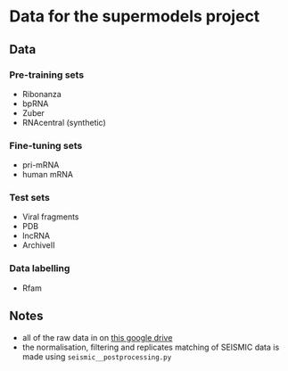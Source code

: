 # Data for the supermodels project
## Data
### Pre-training sets
- Ribonanza
- bpRNA
- Zuber
- RNAcentral (synthetic)

### Fine-tuning sets
- pri-mRNA
- human mRNA

### Test sets
- Viral fragments
- PDB
- lncRNA
- ArchiveII

### Data labelling
- Rfam

## Notes
- all of the raw data in on [this google drive](https://drive.google.com/drive/folders/1pKUBGlvcft4WsUSztaUCOXcyGi9a8NUy)
- the normalisation, filtering and replicates matching of SEISMIC data is made using `seismic__postprocessing.py`

